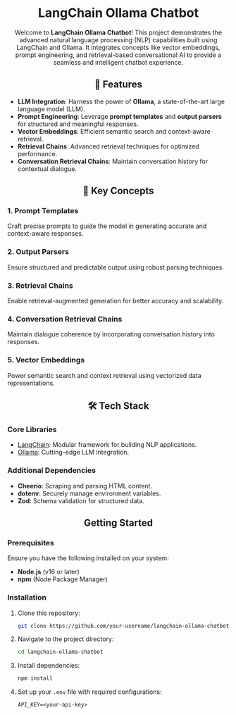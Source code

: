 <div align="center">

# LangChain Ollama Chatbot

Welcome to **LangChain Ollama Chatbot**! This project demonstrates the advanced natural language processing (NLP) capabilities built using LangChain and Ollama. It integrates concepts like vector embeddings, prompt engineering, and retrieval-based conversational AI to provide a seamless and intelligent chatbot experience.

</div>

<div align="center">

## 🚀 Features

</div>

- **LLM Integration**: Harness the power of **Ollama**, a state-of-the-art large language model (LLM).
- **Prompt Engineering**: Leverage **prompt templates** and **output parsers** for structured and meaningful responses.
- **Vector Embeddings**: Efficient semantic search and context-aware retrieval.
- **Retrieval Chains**: Advanced retrieval techniques for optimized performance.
- **Conversation Retrieval Chains**: Maintain conversation history for contextual dialogue.



<div align="center">

## 🧠 Key Concepts

</div>

### 1. **Prompt Templates**
Craft precise prompts to guide the model in generating accurate and context-aware responses.

### 2. **Output Parsers**
Ensure structured and predictable output using robust parsing techniques.

### 3. **Retrieval Chains**
Enable retrieval-augmented generation for better accuracy and scalability.

### 4. **Conversation Retrieval Chains**
Maintain dialogue coherence by incorporating conversation history into responses.

### 5. **Vector Embeddings**
Power semantic search and context retrieval using vectorized data representations.

  


<div align="center">

## 🛠️ Tech Stack

</div>

### Core Libraries
- [LangChain](https://www.langchain.com/): Modular framework for building NLP applications.
- [Ollama](https://ollama.ai/): Cutting-edge LLM integration.

### Additional Dependencies
- **Cheerio**: Scraping and parsing HTML content.
- **dotenv**: Securely manage environment variables.
- **Zod**: Schema validation for structured data.


<div align="center">

##  Getting Started

</div>

### Prerequisites
Ensure you have the following installed on your system:
- **Node.js** (v16 or later)
- **npm** (Node Package Manager)

### Installation
1. Clone this repository:
   ```bash
   git clone https://github.com/your-username/langchain-ollama-chatbot.git
   ```

2. Navigate to the project directory:
   ```bash
   cd langchain-ollama-chatbot
   ```

3. Install dependencies:
   ```bash
   npm install
   ```

4. Set up your `.env` file with required configurations:
   ```plaintext
   API_KEY=<your-api-key>
   ```








